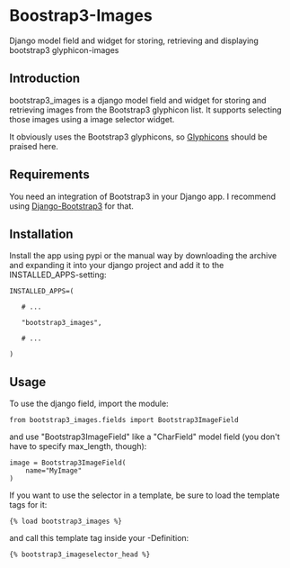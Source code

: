 # Boostrap3-Images

Django model field and widget for storing, retrieving and displaying
bootstrap3 glyphicon-images

## Introduction

bootstrap3_images is a django model field and widget for storing and
retrieving images from the Bootstrap3 glyphicon list. It supports selecting
those images using a image selector widget.

It obviously uses the Bootstrap3 glyphicons, so
[Glyphicons](http://glyphicons.com/) should be praised here.

## Requirements

You need an integration of Bootstrap3 in your Django app. I recommend using
[Django-Bootstrap3](https://github.com/dyve/django-bootstrap3) for that.

## Installation

Install the app using pypi or the manual way by downloading the archive and
expanding it into your django project and add it to the INSTALLED_APPS-setting:

    INSTALLED_APPS=(

       # ...

       "bootstrap3_images",

       # ...

    )

## Usage

To use the django field, import the module:

    from bootstrap3_images.fields import Bootstrap3ImageField

and use "Bootstrap3ImageField" like a "CharField" model field (you don't have
 to specify max_length, though):

    image = Bootstrap3ImageField(
        name="MyImage"
    )

If you want to use the selector in a template, be sure to load the
template tags for it:

    {% load bootstrap3_images %}

and call this template tag inside your <head>-Definition:

    {% bootstrap3_imageselector_head %}
